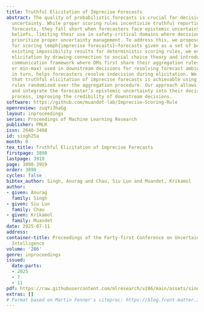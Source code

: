 ```yaml
---
title: Truthful Elicitation of Imprecise Forecasts
abstract: The quality of probabilistic forecasts is crucial for decision-making under
  uncertainty. While proper scoring rules incentivize truthful reporting of precise
  forecasts, they fall short when forecasters face epistemic uncertainty about their
  beliefs, limiting their use in safety-critical domains where decision-makers (DMs)
  prioritize proper uncertainty management. To address this, we propose a framework
  for scoring \emph{imprecise forecasts}—forecasts given as a set of beliefs. Despite
  existing impossibility results for deterministic scoring rules, we enable truthful
  elicitation by drawing connection to social choice theory and introducing a two-way
  communication framework where DMs first share their aggregation rules (e.g., averaging
  or min-max) used in downstream decisions for resolving forecast ambiguity. This,
  in turn, helps forecasters resolve indecision during elicitation. We further show
  that truthful elicitation of imprecise forecasts is achievable using proper scoring
  rules randomized over the aggregation procedure. Our approach allows DM to elicit
  and integrate the forecaster’s epistemic uncertainty into their decision-making
  process, improving the credibility of downstream decisions.
software: https://github.com/muandet-lab/Imprecise-Scoring-Rule
openreview: zuqYi3haGg
layout: inproceedings
series: Proceedings of Machine Learning Research
publisher: PMLR
issn: 2640-3498
id: singh25a
month: 0
tex_title: Truthful Elicitation of Imprecise Forecasts
firstpage: 3898
lastpage: 3919
page: 3898-3919
order: 3898
cycles: false
bibtex_author: Singh, Anurag and Chau, Siu Lun and Muandet, Krikamol
author:
- given: Anurag
  family: Singh
- given: Siu Lun
  family: Chau
- given: Krikamol
  family: Muandet
date: 2025-07-11
address:
container-title: Proceedings of the Forty-first Conference on Uncertainty in Artificial
  Intelligence
volume: '286'
genre: inproceedings
issued:
  date-parts:
  - 2025
  - 7
  - 11
pdf: https://raw.githubusercontent.com/mlresearch/v286/main/assets/singh25a/singh25a.pdf
extras: []
# Format based on Martin Fenner's citeproc: https://blog.front-matter.io/posts/citeproc-yaml-for-bibliographies/
---
```

